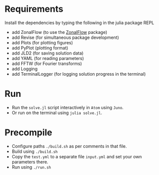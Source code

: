 # Requirements
Install the dependencies by typing the following in the julia package REPL

- add ZonalFlow (to use the [ZonalFlow](https://github.com/gvn22/ZonalFlow.jl) package)
- add Revise (for simultaneous package development)
- add Plots (for plotting figures)
- add PyPlot (plotting format)
- add JLD2 (for saving solution data)
- add YAML (for reading parameters)
- add FFTW (for Fourier transforms)
- add Logging
- add TerminalLogger (for logging solution progress in the terminal)

# Run
- Run the `solve.jl` script interactively in `Atom` using `Juno`.
- Or run on the terminal using `julia solve.jl`.

# Precompile
- Configure paths `./build.sh` as per comments in that file.
- Build using `./build.sh`
- Copy the `test.yml` to a separate file `input.yml` and set your own parameters there.
- Run using `./run.sh`
